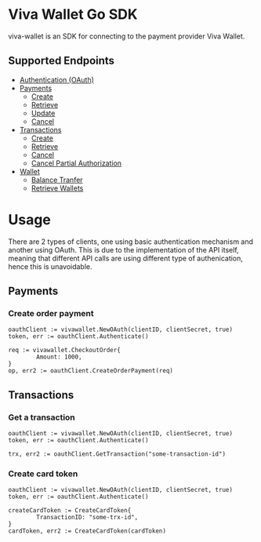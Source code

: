 # Viva Wallet Go SDK

viva-wallet is an SDK for connecting to the payment provider Viva Wallet.

## Supported Endpoints

- [Authentication (OAuth)](https://developer.vivawallet.com/apis-for-payments/payment-api/#section/Authentication)
- [Payments](https://developer.vivawallet.com/apis-for-payments/payment-api/#tag/Payments)
    - [Create](https://developer.vivawallet.com/apis-for-payments/payment-api/#tag/Payments/paths/~1checkout~1v2~1orders/post)
    - [Retrieve](https://developer.vivawallet.com/apis-for-payments/payment-api/#tag/Payments-(Deprecated)/paths/~1api~1orders~1{orderCode}/get)
    - [Update](https://developer.vivawallet.com/apis-for-payments/payment-api/#tag/Payments-(Deprecated)/paths/~1api~1orders~1{orderCode}/patch)
    - [Cancel](https://developer.vivawallet.com/apis-for-payments/payment-api/#tag/Payments-(Deprecated)/paths/~1api~1orders~1{orderCode}/delete)
- [Transactions](https://developer.vivawallet.com/apis-for-payments/payment-api/#tag/Transactions)
  - [Create](https://developer.vivawallet.com/apis-for-payments/payment-api/#tag/Transactions-(Deprecated)/paths/~1api~1transactions~1{transaction_id}/post)
  - [Retrieve](https://developer.vivawallet.com/apis-for-payments/payment-api/#tag/Transactions/paths/~1checkout~1v2~1transactions~1{transactionId}/get)
  - [Cancel](https://developer.vivawallet.com/apis-for-payments/payment-api/#tag/Transactions-(Deprecated)/paths/~1api~1transactions~1{transaction_id}/delete)
  - [Cancel Partial Authorization](https://developer.vivawallet.com/apis-for-payments/payment-api/#tag/Transactions-(Deprecated)/paths/~1acquiring~1v1~1transactions~1{transactionId}/delete)
- [Wallet](https://developer.vivawallet.com/apis-for-payments/payment-api/#tag/Balance-Transfer)
  - [Balance Tranfer](https://developer.vivawallet.com/apis-for-payments/payment-api/#tag/Balance-Transfer)
  - [Retrieve Wallets](https://developer.vivawallet.com/apis-for-payments/payment-api/#tag/Retrieve-Wallet)


# Usage

There are 2 types of clients, one using basic authentication mechanism and another
using OAuth. This is due to the implementation of the API itself, meaning that
different API calls are using different type of authenication, hence this is unavoidable.

## Payments

### Create order payment

```golang
oauthClient := vivawallet.NewOAuth(clientID, clientSecret, true)
token, err := oauthClient.Authenticate()

req := vivawallet.CheckoutOrder{
		Amount: 1000,
}
op, err2 := oauthClient.CreateOrderPayment(req)
```

## Transactions

### Get a transaction

```golang
oauthClient := vivawallet.NewOAuth(clientID, clientSecret, true)
token, err := oauthClient.Authenticate()

trx, err2 := oauthClient.GetTransaction("some-transaction-id")
```

### Create card token

```golang
oauthClient := vivawallet.NewOAuth(clientID, clientSecret, true)
token, err := oauthClient.Authenticate()

createCardToken := CreateCardToken{
		TransactionID: "some-trx-id",
}
cardToken, err2 := CreateCardToken(cardToken)
```
